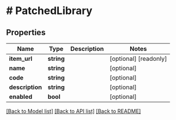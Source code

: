 # # PatchedLibrary

## Properties

Name | Type | Description | Notes
------------ | ------------- | ------------- | -------------
**item_url** | **string** |  | [optional] [readonly]
**name** | **string** |  | [optional]
**code** | **string** |  | [optional]
**description** | **string** |  | [optional]
**enabled** | **bool** |  | [optional]

[[Back to Model list]](../../README.md#models) [[Back to API list]](../../README.md#endpoints) [[Back to README]](../../README.md)
